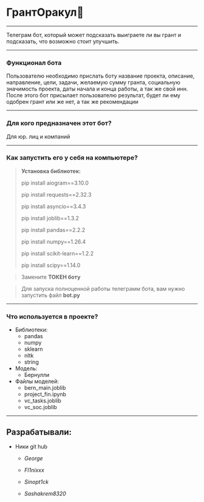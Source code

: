 # ГрантОракул👾
***
Телеграм бот, который может подсказать выиграете ли вы грант и подсказать, что возможно стоит улучшить.
***
### Функционал бота

Пользователю необходимо прислать боту название проекта, описание, направление, цели, задачи, желаемую сумму гранта, социальную значимость проекта, даты начала и конца работы, а так же свой инн. После этого бот присылает пользователю результат, будет ли ему одобрен грант или же нет, а так же рекомендации
***
### Для кого предназначен этот бот?

Для юр. лиц и компаний
***
### Как запустить его у себя на компьютере?
> **Установка библиотек:**
>
> pip install aiogram==3.10.0
> 
> pip install requests==2.32.3
> 
> pip install asyncio==3.4.3
> 
> pip install joblib==1.3.2
> 
> pip install pandas==2.2.2
> 
> pip install numpy==1.26.4
> 
> pip install scikit-learn==1.2.2
> 
> pip install scipy==1.14.0


> Замените **ТОКЕН боту**

> Для запуска полноценной работы телеграмм бота, вам нужно запустить файл **bot.py**
***
### Что используется в проекте?

- Библиотеки:
  - pandas
  - numpy
  - sklearn
  - nltk
  - string
- Модель:
  - Бернулли
- Файлы моделей:
  - bern_main.joblib
  - project_fin.ipynb
  - vc_tasks.joblib
  - vc_soc.joblib
***
## Разрабатывали:
- Ники git hub

  - *George*

  - *Fl1nixxx*

  - *Sinopt1ck*

  - *Sashakrem8320*
